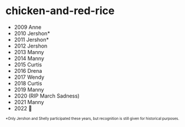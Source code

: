 # chicken-and-red-rice

- 2009 Anne
- 2010 Jershon*
- 2011 Jershon*
- 2012 Jershon
- 2013 Manny
- 2014 Manny
- 2015 Curtis
- 2016 Drena
- 2017 Wendy
- 2018 Curtis
- 2019 Manny
- 2020 (RIP March Sadness)
- 2021 Manny
- 2022 👑

<sub><sup>*Only Jershon and Shelly participated these years, but recognition is still given for historical purposes.</sup></sub>

